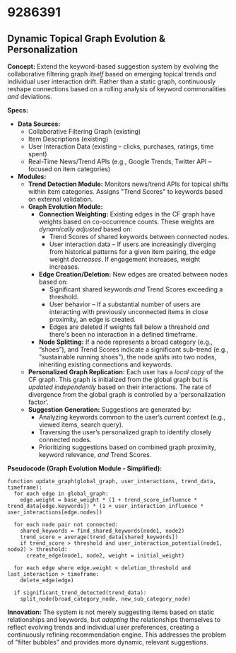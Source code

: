 # 9286391

## Dynamic Topical Graph Evolution & Personalization

**Concept:** Extend the keyword-based suggestion system by evolving the collaborative filtering graph *itself* based on emerging topical trends *and* individual user interaction drift. Rather than a static graph, continuously reshape connections based on a rolling analysis of keyword commonalities *and* deviations.

**Specs:**

*   **Data Sources:**
    *   Collaborative Filtering Graph (existing)
    *   Item Descriptions (existing)
    *   User Interaction Data (existing – clicks, purchases, ratings, time spent)
    *   Real-Time News/Trend APIs (e.g., Google Trends, Twitter API – focused on item categories)
*   **Modules:**
    *   **Trend Detection Module:** Monitors news/trend APIs for topical shifts within item categories.  Assigns "Trend Scores" to keywords based on external validation.
    *   **Graph Evolution Module:**
        *   **Connection Weighting:**  Existing edges in the CF graph have weights based on co-occurrence counts. These weights are *dynamically adjusted* based on:
            *   Trend Scores of shared keywords between connected nodes.
            *   User interaction data – If users are increasingly diverging from historical patterns for a given item pairing, the edge weight *decreases*. If engagement increases, weight increases.
        *   **Edge Creation/Deletion:** New edges are created between nodes based on:
            *   Significant shared keywords *and* Trend Scores exceeding a threshold.
            *   User behavior – If a substantial number of users are interacting with previously unconnected items in close proximity, an edge is created.
            *   Edges are deleted if weights fall below a threshold *and* there's been no interaction in a defined timeframe.
        *   **Node Splitting:** If a node represents a broad category (e.g., “shoes”), and Trend Scores indicate a significant sub-trend (e.g., "sustainable running shoes"), the node *splits* into two nodes, inheriting existing connections and keywords.
    *   **Personalized Graph Replication:**  Each user has a *local copy* of the CF graph.  This graph is initialized from the global graph but is *updated independently* based on their interactions.  The rate of divergence from the global graph is controlled by a ‘personalization factor’.
    *   **Suggestion Generation:**  Suggestions are generated by:
        *   Analyzing keywords common to the user’s current context (e.g., viewed items, search query).
        *   Traversing the user’s personalized graph to identify closely connected nodes.
        *   Prioritizing suggestions based on combined graph proximity, keyword relevance, *and* Trend Scores.

**Pseudocode (Graph Evolution Module - Simplified):**

```
function update_graph(global_graph, user_interactions, trend_data, timeframe):
  for each edge in global_graph:
    edge.weight = base_weight * (1 + trend_score_influence * trend_data[edge.keywords]) * (1 + user_interaction_influence * user_interactions[edge.nodes])

  for each node pair not connected:
    shared_keywords = find_shared_keywords(node1, node2)
    trend_score = average(trend_data[shared_keywords])
    if trend_score > threshold and user_interaction_potential(node1, node2) > threshold:
      create_edge(node1, node2, weight = initial_weight)

  for each edge where edge.weight < deletion_threshold and last_interaction > timeframe:
    delete_edge(edge)

  if significant_trend_detected(trend_data):
    split_node(broad_category_node, new_sub_category_node)
```

**Innovation:** The system is not merely suggesting items based on static relationships and keywords, but *adapting* the relationships themselves to reflect evolving trends and individual user preferences, creating a continuously refining recommendation engine. This addresses the problem of "filter bubbles" and provides more dynamic, relevant suggestions.